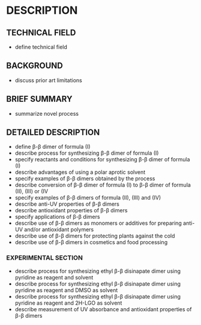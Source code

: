 # DESCRIPTION

## TECHNICAL FIELD

- define technical field

## BACKGROUND

- discuss prior art limitations

## BRIEF SUMMARY

- summarize novel process

## DETAILED DESCRIPTION

- define β-β dimer of formula (I)
- describe process for synthesizing β-β dimer of formula (I)
- specify reactants and conditions for synthesizing β-β dimer of formula (I)
- describe advantages of using a polar aprotic solvent
- specify examples of β-β dimers obtained by the process
- describe conversion of β-β dimer of formula (I) to β-β dimer of formula (II), (III) or (IV
- specify examples of β-β dimers of formula (II), (III) and (IV)
- describe anti-UV properties of β-β dimers
- describe antioxidant properties of β-β dimers
- specify applications of β-β dimers
- describe use of β-β dimers as monomers or additives for preparing anti-UV and/or antioxidant polymers
- describe use of β-β dimers for protecting plants against the cold
- describe use of β-β dimers in cosmetics and food processing

### EXPERIMENTAL SECTION

- describe process for synthesizing ethyl β-β disinapate dimer using pyridine as reagent and solvent
- describe process for synthesizing ethyl β-β disinapate dimer using pyridine as reagent and DMSO as solvent
- describe process for synthesizing ethyl β-β disinapate dimer using pyridine as reagent and 2H-LGO as solvent
- describe measurement of UV absorbance and antioxidant properties of β-β dimers

